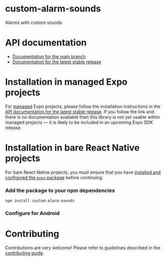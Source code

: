 # custom-alarm-sounds

Alarms with custom sounds

# API documentation

- [Documentation for the main branch](https://github.com/expo/expo/blob/main/docs/pages/versions/unversioned/sdk/custom-alarm-sounds.md)
- [Documentation for the latest stable release](https://docs.expo.dev/versions/latest/sdk/custom-alarm-sounds/)

# Installation in managed Expo projects

For [managed](https://docs.expo.dev/versions/latest/introduction/managed-vs-bare/) Expo projects, please follow the installation instructions in the [API documentation for the latest stable release](#api-documentation). If you follow the link and there is no documentation available then this library is not yet usable within managed projects &mdash; it is likely to be included in an upcoming Expo SDK release.

# Installation in bare React Native projects

For bare React Native projects, you must ensure that you have [installed and configured the `expo` package](https://docs.expo.dev/bare/installing-expo-modules/) before continuing.

### Add the package to your npm dependencies

```
npm install custom-alarm-sounds
```



### Configure for Android



# Contributing

Contributions are very welcome! Please refer to guidelines described in the [contributing guide]( https://github.com/expo/expo#contributing).
